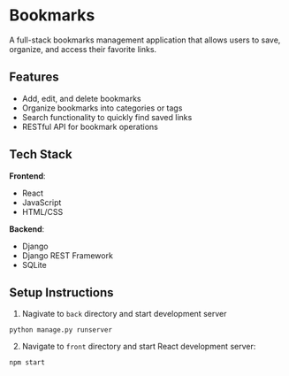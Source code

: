 # Bookmarks

A full-stack bookmarks management application that allows users to save, organize, and access their favorite links.

## Features

- Add, edit, and delete bookmarks
- Organize bookmarks into categories or tags
- Search functionality to quickly find saved links
- RESTful API for bookmark operations

## Tech Stack

**Frontend**:
- React
- JavaScript
- HTML/CSS

**Backend**:
- Django
- Django REST Framework
- SQLite

## Setup Instructions
1. Nagivate to ```back``` directory and start development server
```
python manage.py runserver
```
2. Navigate to ```front``` directory and start React development server:
```
npm start
```
